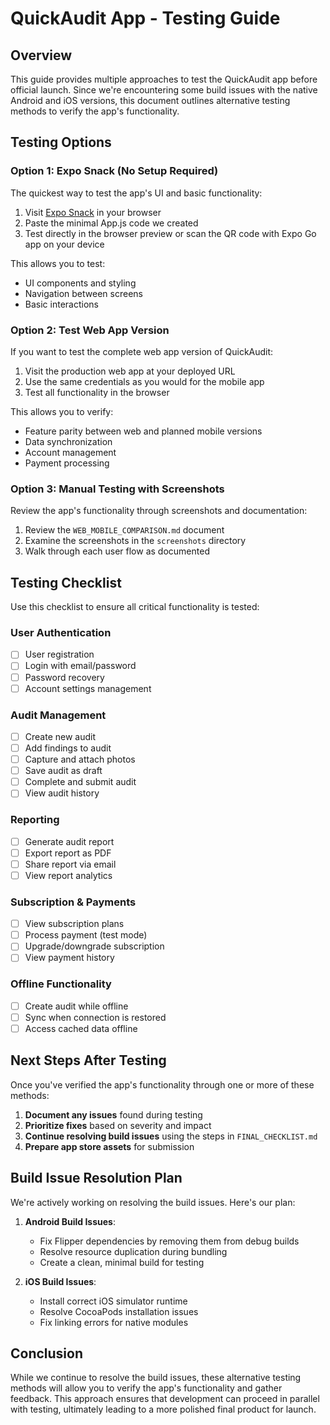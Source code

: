 # QuickAudit App - Testing Guide

## Overview

This guide provides multiple approaches to test the QuickAudit app before official launch. Since we're encountering some build issues with the native Android and iOS versions, this document outlines alternative testing methods to verify the app's functionality.

## Testing Options

### Option 1: Expo Snack (No Setup Required)

The quickest way to test the app's UI and basic functionality:

1. Visit [Expo Snack](https://snack.expo.dev/) in your browser
2. Paste the minimal App.js code we created
3. Test directly in the browser preview or scan the QR code with Expo Go app on your device

This allows you to test:
- UI components and styling
- Navigation between screens
- Basic interactions

### Option 2: Test Web App Version

If you want to test the complete web app version of QuickAudit:

1. Visit the production web app at your deployed URL
2. Use the same credentials as you would for the mobile app
3. Test all functionality in the browser

This allows you to verify:
- Feature parity between web and planned mobile versions
- Data synchronization
- Account management
- Payment processing

### Option 3: Manual Testing with Screenshots

Review the app's functionality through screenshots and documentation:

1. Review the `WEB_MOBILE_COMPARISON.md` document
2. Examine the screenshots in the `screenshots` directory
3. Walk through each user flow as documented

## Testing Checklist

Use this checklist to ensure all critical functionality is tested:

### User Authentication
- [ ] User registration
- [ ] Login with email/password
- [ ] Password recovery
- [ ] Account settings management

### Audit Management
- [ ] Create new audit
- [ ] Add findings to audit
- [ ] Capture and attach photos
- [ ] Save audit as draft
- [ ] Complete and submit audit
- [ ] View audit history

### Reporting
- [ ] Generate audit report
- [ ] Export report as PDF
- [ ] Share report via email
- [ ] View report analytics

### Subscription & Payments
- [ ] View subscription plans
- [ ] Process payment (test mode)
- [ ] Upgrade/downgrade subscription
- [ ] View payment history

### Offline Functionality
- [ ] Create audit while offline
- [ ] Sync when connection is restored
- [ ] Access cached data offline

## Next Steps After Testing

Once you've verified the app's functionality through one or more of these methods:

1. **Document any issues** found during testing
2. **Prioritize fixes** based on severity and impact
3. **Continue resolving build issues** using the steps in `FINAL_CHECKLIST.md`
4. **Prepare app store assets** for submission

## Build Issue Resolution Plan

We're actively working on resolving the build issues. Here's our plan:

1. **Android Build Issues**:
   - Fix Flipper dependencies by removing them from debug builds
   - Resolve resource duplication during bundling
   - Create a clean, minimal build for testing

2. **iOS Build Issues**:
   - Install correct iOS simulator runtime
   - Resolve CocoaPods installation issues
   - Fix linking errors for native modules

## Conclusion

While we continue to resolve the build issues, these alternative testing methods will allow you to verify the app's functionality and gather feedback. This approach ensures that development can proceed in parallel with testing, ultimately leading to a more polished final product for launch.

